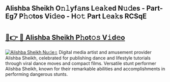 ## Alishba Sheikh O𝚗𝚕yf𝚊ns L𝚎a𝚔ed N𝚞𝚍es - Part-Eg7 P𝚑𝚘tos Vi𝚍𝚎o - H𝚘𝚝 Part L𝚎a𝚔s RCSqE

# <h2><a href="http://kf0vuu.oniu.top/?m=Alishba+Sheikh">🔗👉 🔴 Alishba Sheikh P𝚑ot𝚘𝚜 V𝚒d𝚎o</a></h2>

[![Alishba Sheikh Nu𝚍e𝚜](https://i.imgur.com/0qMVB7G.gif)](http://kf0vuu.oniu.top/?m=Alishba+Sheikh)
Digital media artist and amusement provider Alishba Sheikh, celebrated for publishing dance and lifestyle tutorials through viral dance moves and compact films. Versatile stunt performer Alishba Sheikh, known for their remarkable abilities and accomplishments in performing dangerous stunts.  
